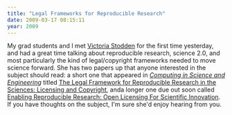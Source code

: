 ```yaml
---
title: "Legal Frameworks for Reproducible Research"
date: 2009-03-17 08:15:11
year: 2009
---
```

My grad students and I met <a href="http://www.stanford.edu/~vcs/">Victoria Stodden</a> for the first time yesterday, and had a great time talking about reproducible research, science 2.0, and most particularly the kind of legal/copyright frameworks needed to move science forward.  She has two papers up that anyone interested in the subject should read: a short one that appeared in <em><a href="http://cise.aip.org/">Computing in Science and Engineerin</a>g</em> titled <a href="http://www.stanford.edu/~vcs/papers/LFRSR12012008.pdf">The Legal Framework for Reproducible Research in the Sciences:  Licensing and Copyright</a>, anda longer one due out soon called <a href="http://www.stanford.edu/~vcs/papers/ERROLSI03092009.pdf">Enabling  Reproducible Research: Open Licensing For Scientific Innovation</a>. If you have thoughts on the subject, I'm sure she'd enjoy hearing from you.
